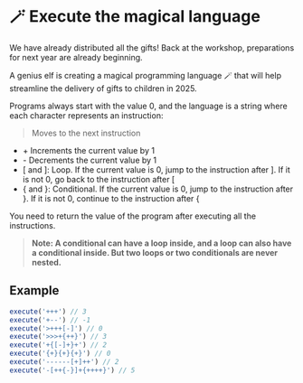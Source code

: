 # 🪄 Execute the magical language

We have already distributed all the gifts! Back at the workshop, preparations for next year are already beginning.

A genius elf is creating a magical programming language 🪄 that will help streamline the delivery of gifts to children in 2025.

Programs always start with the value 0, and the language is a string where each character represents an instruction:

> Moves to the next instruction
- \+ Increments the current value by 1
- \- Decrements the current value by 1
- [ and ]: Loop. If the current value is 0, jump to the instruction after ]. If it is not 0, go back to the instruction after [
- { and }: Conditional. If the current value is 0, jump to the instruction after }. If it is not 0, continue to the instruction after {

You need to return the value of the program after executing all the instructions.

> **Note: A conditional can have a loop inside, and a loop can also have a conditional inside. But two loops or two conditionals are never nested.**

## Example

```javascript
execute('+++') // 3
execute('+--') // -1
execute('>+++[-]') // 0
execute('>>>+{++}') // 3
execute('+{[-]+}+') // 2
execute('{+}{+}{+}') // 0
execute('------[+]++') // 2
execute('-[++{-}]+{++++}') // 5
```